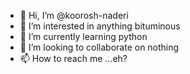 - 👋 Hi, I’m @koorosh-naderi
- 👀 I’m interested in anything bituminous
- 🌱 I’m currently learning python
- 💞️ I’m looking to collaborate on nothing
- 📫 How to reach me ...eh?

<!---
koorosh-naderi/koorosh-naderi is a ✨ special ✨ repository because its `README.md` (this file) appears on your GitHub profile.
You can click the Preview link to take a look at your changes.
--->
